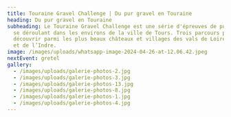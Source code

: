 ```yaml
---
title: Touraine Gravel Challenge | Du pur gravel en Touraine
heading: Du pur gravel en Touraine
subheading: Le Touraine Gravel Challenge est une série d'épreuves de pur gravel
  se déroulant dans les environs de la ville de Tours. Trois parcours pour
  découvrir parmi les plus beaux châteaux et villages des vals de Loire, du Cher
  et de l’Indre.
image: /images/uploads/whatsapp-image-2024-04-26-at-12.06.42.jpeg
nextEvent: gretel
gallery:
  - /images/uploads/galerie-photos-2.jpg
  - /images/uploads/galerie-photos-3.jpg
  - /images/uploads/galerie-photos-13.jpg
  - /images/uploads/galerie-photos-8.jpg
  - /images/uploads/galerie-photos-1.jpg
  - /images/uploads/galerie-photos-4.jpg
---
```

